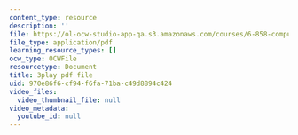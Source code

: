 ```yaml
---
content_type: resource
description: ''
file: https://ol-ocw-studio-app-qa.s3.amazonaws.com/courses/6-858-computer-systems-security-fall-2014/970e86f6cf94f6fa71bac49d8894c424_QOtA76ga_fY.pdf
file_type: application/pdf
learning_resource_types: []
ocw_type: OCWFile
resourcetype: Document
title: 3play pdf file
uid: 970e86f6-cf94-f6fa-71ba-c49d8894c424
video_files:
  video_thumbnail_file: null
video_metadata:
  youtube_id: null
---
```

